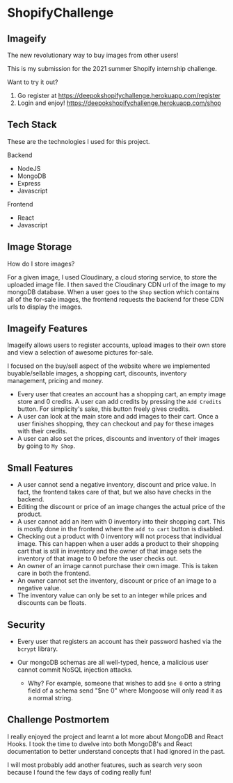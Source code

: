 # ShopifyChallenge

## Imageify

The new revolutionary way to buy images from other users!

This is my submission for the 2021 summer Shopify internship challenge.

Want to try it out?

1. Go register at https://deepokshopifychallenge.herokuapp.com/register
2. Login and enjoy! https://deepokshopifychallenge.herokuapp.com/shop
## Tech Stack

These are the technologies I used for this project.

Backend
 - NodeJS
 - MongoDB
 - Express
 - Javascript
 
Frontend
 - React
 - Javascript
 
## Image Storage

How do I store images?

For a given image, I used Cloudinary, a cloud storing service, to store the uploaded image file. I then saved the Cloudinary CDN url of the image to my mongoDB database. When a user goes to the `Shop` section which contains all of the for-sale images, the frontend requests the backend for these CDN urls to display the images.

## Imageify Features

Imageify allows users to register accounts, upload images to their own store and view a selection of awesome pictures for-sale. 

I focused on the buy/sell aspect of the website where we implemented buyable/sellable images, a shopping cart, discounts, inventory management, pricing and money.

- Every user that creates an account has a shopping cart, an empty image store and 0 credits. A user can add credits by pressing the `Add Credits` button. For simplicity's sake, this button freely gives credits.
- A user can look at the main store and add images to their cart. Once a user finishes shopping, they can checkout and pay for these images with their credits.
- A user can also set the prices, discounts and inventory of their images by going to `My Shop`. 

## Small Features

- A user cannot send a negative inventory, discount and price value. In fact, the frontend takes care of that, but we also have checks in the backend.
- Editing the discount or price of an image changes the actual price of the product.
- A user cannot add an item with 0 inventory into their shopping cart. This is mostly done in the frontend where the `add to cart` button is disabled.
- Checking out a product with 0 inventory will not process that individual image. 
This can happen when a user adds a product to their shopping cart that is still in inventory and the owner of that image sets the inventory of that image to 0 before the user checks out.
- An owner of an image cannot purchase their own image. This is taken care in both the frontend.
- An owner cannot set the inventory, discount or price of an image to a negative value.
- The inventory value can only be set to an integer while prices and discounts can be floats.

## Security

- Every user that registers an account has their password hashed via the `bcrypt` library. 

- Our mongoDB schemas are all well-typed, hence, a malicious user cannot commit NoSQL injection attacks. 
  - Why? For example, someone that wishes to add `$ne 0` onto a string field of a schema send "$ne 0" where Mongoose will only read it as a normal string.
  
## Challenge Postmortem

I really enjoyed the project and learnt a lot more about MongoDB and React Hooks. I took the time to dwelve into both MongoDB's and React documentation to better understand concepts that I had ignored in the past.

I will most probably add another features, such as search very soon because I found the few days of coding really fun! 
 

